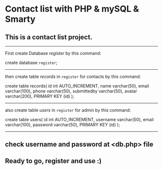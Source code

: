 # Contact list with PHP & mySQL & Smarty

## This is a contact list project.

--------------------------------------------------

First create Database *register* by this command:

create database `register`;

--------------------------------------------------

then create table *records* in `register` for contacts by this command:

create table records(
    id int AUTO_INCREMENT,
    name varchar(50),
    email varchar(100),
    phone varchar(50),
    submittedby varchar(50),
    avatar varchar(200),
    PRIMARY KEY (id)
);

--------------------------------------------------

also create table *users* in `register` for admin by this command:

create table users(
    id int AUTO_INCREMENT,
    username varchar(50),
    email varchar(100),
    password varchar(50),
    PRIMARY KEY (id)
);

--------------------------------------------------

## check username and password at <db.php> file

## Ready to go, register and use :)